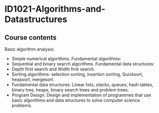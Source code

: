 # ID1021-Algorithms-and-Datastructures
## Course contents

Basic algorithm analysis:

* Simple numerical algorithms.
Fundamental algorithms:
* Sequential and binary search algorithms.
Fundamental data structures:
* Depth first search and Width first search.
* Sorting algorithms: selection sorting, insertion sorting, Quicksort, heapsort, mergesort.
* Fundamental data structures: Linear lists, stacks, queues, hash tables, binary tree, heaps, binary search trees and problem trees.
* Program Design:
Design and implementation of programmes that use basic algorithms and data structures to solve computer science problems.

